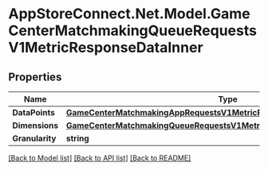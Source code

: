 # AppStoreConnect.Net.Model.GameCenterMatchmakingQueueRequestsV1MetricResponseDataInner

## Properties

Name | Type | Description | Notes
------------ | ------------- | ------------- | -------------
**DataPoints** | [**GameCenterMatchmakingAppRequestsV1MetricResponseDataInnerDataPoints**](GameCenterMatchmakingAppRequestsV1MetricResponseDataInnerDataPoints.md) |  | [optional] 
**Dimensions** | [**GameCenterMatchmakingQueueRequestsV1MetricResponseDataInnerDimensions**](GameCenterMatchmakingQueueRequestsV1MetricResponseDataInnerDimensions.md) |  | [optional] 
**Granularity** | **string** |  | [optional] 

[[Back to Model list]](../README.md#documentation-for-models) [[Back to API list]](../README.md#documentation-for-api-endpoints) [[Back to README]](../README.md)

